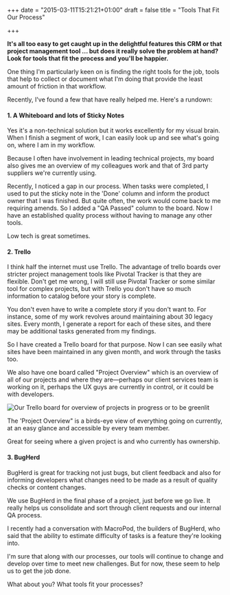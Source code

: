 +++
date = "2015-03-11T15:21:21+01:00"
draft = false
title = "Tools That Fit Our Process"

+++

**It's all too easy to get caught up in the delightful features this CRM or that project management tool ... but does it really solve the problem at hand? Look for tools that fit the process and you'll be happier.**

One thing I'm particularly keen on is finding the right tools for the job, tools that help to collect or document what I'm doing that provide the least amount of friction in that workflow.

Recently, I've found a few that have really helped me. Here's a rundown:

#### 1. A Whiteboard and lots of Sticky Notes

Yes it's a non-technical solution but it works excellently for my visual brain. When I finish a segment of work, I can easily look up and see what's going on, where I am in my workflow.

Because I often have involvement in leading technical projects, my board also gives me an overview of my colleagues work and that of 3rd party suppliers we're currently using.

Recently, I noticed a gap in our process. When tasks were completed, I used to put the sticky note in the 'Done' column and inform the product owner that I was finished. But quite often, the work would come back to me requiring amends. So I added a "QA Passed" column to the board. Now I have an established quality process without having to manage any other tools.

Low tech is great sometimes.

#### 2. Trello

I think half the internet must use Trello. The advantage of trello boards over stricter project management tools like Pivotal Tracker is that they are flexible. Don't get me wrong, I will still use Pivotal Tracker or some similar tool for complex projects, but with Trello you don't have so much information to catalog before your story is complete.

You don't even have to write a complete story if you don't want to. For instance, some of my work revolves around maintaining about 30 legacy sites. Every month, I generate a report for each of these sites, and there may be additional tasks generated from my findings.

So I have created a Trello board for that purpose. Now I can see easily what sites have been maintained in any given month, and work through the tasks too.

We also have one board called "Project Overview" which is an overview of all of our projects and where they are—perhaps our client services team is working on it, perhaps the UX guys are currently in control, or it could be with developers.

![Our Trello board for overview of projects in progress or to be greenlit](/perch/resources/screen-shot-2015-03-13-at-20.04.26.png)

The 'Project Overview" is a birds-eye view of everything going on currently, at an easy glance and accessible by every team member.

Great for seeing where a given project is and who currently has ownership.

#### 3. BugHerd

BugHerd is great for tracking not just bugs, but client feedback and also for informing developers what changes need to be made as a result of quality checks or content changes.

We use BugHerd in the final phase of a project, just before we go live. It really helps us consolidate and sort through client requests and our internal QA process.

I recently had a conversation with MacroPod, the builders of BugHerd, who said that the ability to estimate difficulty of tasks is a feature they're looking into.

I'm sure that along with our processes, our tools will continue to change and develop over time to meet new challenges. But for now, these seem to help us to get the job done.

What about you? What tools fit your processes?
